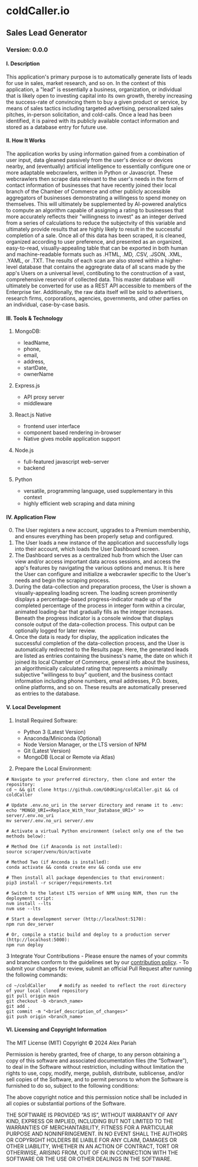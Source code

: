 # coldCaller.io

## Sales Lead Generator

### Version: 0.0.0

#### I. Description

This application's primary purpose is to automatically generate lists of leads for use in sales, market research, and so on. In the context of this application, a "lead" is essentially a business, organization, or individual that is likely open to investing capital into its own growth, thereby increasing the success-rate of convincing them to buy a given product or service, by means of sales tactics including targeted advertising, personalized sales pitches, in-person solicitation, and cold-calls. Once a lead has been identified, it is paired with its publicly available contact information and stored as a database entry for future use.

#### II. How It Works

The application works by using information gained from a combination of user input, data gleaned passively from the user's device or devices nearby, and (eventually) artificial intelligence to essentially configure one or more adaptable webcrawlers, written in Python or Javascript. These webcrawlers then scrape data relevant to the user's needs in the form of contact information of businesses that have recently joined their local branch of the Chamber of Commerce and other publicly accessible aggregators of businesses demonstrating a willingess to spend money on themselves. This will ultimately be supplemented by AI-powered analytics to compute an algorithm capable of assigning a rating to businesses that more accurately reflects their "willingness to invest" as an integer derived from a series of calculations to reduce the subjectvity of this variable and ultimately provide results that are highly likely to result in the successful completion of a sale. Once all of this data has been scraped, it is cleaned, organized according to user preference, and presented as an organized, easy-to-read, visually-appealing table that can be exported in both human and machine-readable formats such as .HTML, .MD, .CSV, .JSON, .XML, .YAML, or .TXT. The results of each scan are also stored within a higher-level database that contains the aggregrate data of all scans made by the app's Users on a universal level, contibuting to the construction of a vast, comprehensive reservoir of collected data. This master database will ultimately be converted for use as a REST API accessible to members of the Enterprise tier. Additionally, the raw data itself will be sold to advertisers, research firms, corporations, agencies, governments, and other parties on an individual, case-by-case basis.

#### III. Tools & Technology

1. MongoDB:
    - leadName,
    - phone,
    - email,
    - address,
    - startDate,
    - ownerName

2. Express.js
    - API proxy server
    - middleware

3. React.js Native
    - frontend user interface
    - component based rendering in-browser
    - Native gives mobile application support

4. Node.js
    - full-featured javascript web-server
    - backend

5. Python
    - versatile, programming language, used supplementary in this context
    - highly efficient web scraping and data mining

#### IV. Application Flow

0. The User registers a new account, upgrades to a Premium membership, and ensures everything has been properly setup and configured.
1. The User loads a new instance of the application and successfully logs into their account, which loads the User Dashboard screen.
2. The Dashboard serves as a centralized hub from which the User can view and/or access important data across sessions, and access the app's features by navigating the various options and menus. It is here the User can configure and initialize a webcrawler specific to the User's needs and begin the scraping process.
3. During the data-collection and preparation process, the User is shown a visually-appealing loading screen. The loading screen prominently displays a percentage-based progress-indicator made up of the completed percentage of the process in integer form within a circular, animated loading-bar that gradually fills as the integer increases. Beneath the progress indicator is a console window that displays console output of the data-collection process. This output can be optionally logged for later review.
4. Once the data is ready for display, the application indicates the successful completion of the data-collection process, and the User is automatically redirected to the Results page. Here, the generated leads are listed as entries containing the business's name, the date on which it joined its local Chamber of Commerce, general info about the business, an algorithmically calculated rating that represents a minimally subjective "willingess to buy" quotient, and the business contact information including phone numbers, email addresses, P.O. boxes, online platforms, and so on. These results are automatically preserved as entries to the database.

#### V. Local Development

1. Install Required Software:
   - Python 3 (Latest Version)
   - Anaconda/Miniconda (Optional)
   - Node Version Manager, or the LTS version of NPM
   - Git (Latest Version)
   - MongoDB (Local or Remote via Atlas)

2. Prepare the Local Environment:

```shell
# Navigate to your preferred directory, then clone and enter the repository:
cd ~ && git clone https://github.com/G0dKing/coldCaller.git && cd coldCaller

# Update .env.no_uri in the server directory and rename it to .env:
echo "MONGO_URI=<Replace_With_Your_Database_URI>" >> server/.env.no_uri
mv server/.env.no_uri server/.env

# Activate a virtual Python environment (select only one of the two methods below):

# Method One (if Anaconda is not installed):
source scraper/venv/bin/activate

# Method Two (if Anconda is installed):
conda activate && conda create env && conda use env

# Then install all package dependencies to that environment:
pip3 install -r scraper/requirements.txt

# Switch to the latest LTS version of NPM using NVM, then run the deployment script:
nvm install --lts
nvm use --lts

# Start a development server (http://localhost:5170):
npm run dev_server

# Or, compile a static build and deploy to a production server (http://localhost:5000):
npm run deploy
```

3 Integrate Your Contributions
    - Please ensure the names of your commits and branches conform to the guidelines set by our [contribution policy](https://github.com/G0dking/coldCaller/POLICY.md).
    - To submit your changes for review, submit an official Pull Request after running the following commands:

```shell
cd ~/coldCaller     # modify as needed to reflect the root directory of your local cloned repository
git pull origin main
git checkout -b <branch_name>
git add .
git commit -m "<brief_description_of_changes>"
git push origin <branch_name>
```

#### VI. Licensing and Copyright Information

The MIT License (MIT)
Copyright © 2024 Alex Pariah

Permission is hereby granted, free of charge, to any person obtaining a copy of this software and associated documentation files (the “Software”), to deal in the Software without restriction, including without limitation the rights to use, copy, modify, merge, publish, distribute, sublicense, and/or sell copies of the Software, and to permit persons to whom the Software is furnished to do so, subject to the following conditions:

The above copyright notice and this permission notice shall be included in all copies or substantial portions of the Software.

THE SOFTWARE IS PROVIDED “AS IS”, WITHOUT WARRANTY OF ANY KIND, EXPRESS OR IMPLIED, INCLUDING BUT NOT LIMITED TO THE WARRANTIES OF MERCHANTABILITY, FITNESS FOR A PARTICULAR PURPOSE AND NONINFRINGEMENT. IN NO EVENT SHALL THE AUTHORS OR COPYRIGHT HOLDERS BE LIABLE FOR ANY CLAIM, DAMAGES OR OTHER LIABILITY, WHETHER IN AN ACTION OF CONTRACT, TORT OR OTHERWISE, ARISING FROM, OUT OF OR IN CONNECTION WITH THE SOFTWARE OR THE USE OR OTHER DEALINGS IN THE SOFTWARE.
